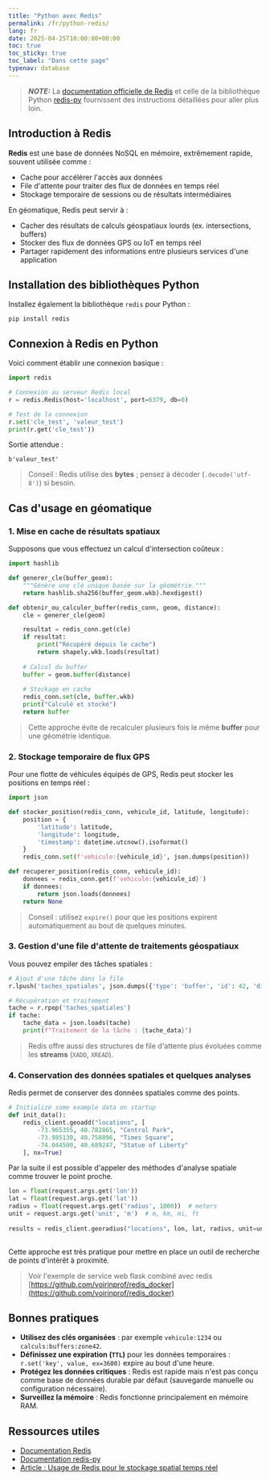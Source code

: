 ```yaml
---
title: "Python avec Redis"
permalink: /fr/python-redis/
lang: fr
date: 2025-04-25T10:00:00+00:00
toc: true
toc_sticky: true
toc_label: "Dans cette page"
typenav: database
---
```


> **_NOTE:_** La [documentation officielle de Redis](https://redis.io/docs/latest/) et celle de la bibliothèque Python [redis-py](https://redis-py.readthedocs.io/) fournissent des instructions détaillées pour aller plus loin.

## Introduction à Redis

**Redis** est une base de données NoSQL en mémoire, extrêmement rapide, souvent utilisée comme :
- Cache pour accélérer l'accès aux données
- File d'attente pour traiter des flux de données en temps réel
- Stockage temporaire de sessions ou de résultats intermédiaires

En géomatique, Redis peut servir à :
- Cacher des résultats de calculs géospatiaux lourds (ex. intersections, buffers)
- Stocker des flux de données GPS ou IoT en temps réel
- Partager rapidement des informations entre plusieurs services d'une application

## Installation des bibliothèques Python

Installez également la bibliothèque `redis` pour Python :

```shell
pip install redis
```

## Connexion à Redis en Python

Voici comment établir une connexion basique :

```python
import redis

# Connexion au serveur Redis local
r = redis.Redis(host='localhost', port=6379, db=0)

# Test de la connexion
r.set('cle_test', 'valeur_test')
print(r.get('cle_test'))
```

Sortie attendue :
```
b'valeur_test'
```

> Conseil : Redis utilise des **bytes** ; pensez à décoder (`.decode('utf-8')`) si besoin.

## Cas d'usage en géomatique

### 1. Mise en cache de résultats spatiaux

Supposons que vous effectuez un calcul d'intersection coûteux :

```python
import hashlib

def generer_cle(buffer_geom):
    """Génère une clé unique basée sur la géométrie."""
    return hashlib.sha256(buffer_geom.wkb).hexdigest()

def obtenir_ou_calculer_buffer(redis_conn, geom, distance):
    cle = generer_cle(geom)

    resultat = redis_conn.get(cle)
    if resultat:
        print("Récupéré depuis le cache")
        return shapely.wkb.loads(resultat)
    
    # Calcul du buffer
    buffer = geom.buffer(distance)
    
    # Stockage en cache
    redis_conn.set(cle, buffer.wkb)
    print("Calculé et stocké")
    return buffer
```

> Cette approche évite de recalculer plusieurs fois le même **buffer** pour une géométrie identique.

### 2. Stockage temporaire de flux GPS

Pour une flotte de véhicules équipés de GPS, Redis peut stocker les positions en temps réel :

```python
import json

def stocker_position(redis_conn, vehicule_id, latitude, longitude):
    position = {
        'latitude': latitude,
        'longitude': longitude,
        'timestamp': datetime.utcnow().isoformat()
    }
    redis_conn.set(f'vehicule:{vehicule_id}', json.dumps(position))

def recuperer_position(redis_conn, vehicule_id):
    donnees = redis_conn.get(f'vehicule:{vehicule_id}')
    if donnees:
        return json.loads(donnees)
    return None
```

> Conseil : utilisez `expire()` pour que les positions expirent automatiquement au bout de quelques minutes.

### 3. Gestion d'une file d'attente de traitements géospatiaux

Vous pouvez empiler des tâches spatiales :

```python
# Ajout d'une tâche dans la file
r.lpush('taches_spatiales', json.dumps({'type': 'buffer', 'id': 42, 'distance': 100}))

# Récupération et traitement
tache = r.rpop('taches_spatiales')
if tache:
    tache_data = json.loads(tache)
    print(f"Traitement de la tâche : {tache_data}")
```

> Redis offre aussi des structures de file d'attente plus évoluées comme les **streams** (`XADD`, `XREAD`).

### 4. Conservation des données spatiales et quelques analyses

Redis permet de conserver des données spatiales comme des points. 

```python
# Initialize some example data on startup
def init_data():
    redis_client.geoadd("locations", [
        -73.965355, 40.782865, "Central Park",
        -73.985130, 40.758896, "Times Square",
        -74.044500, 40.689247, "Statue of Liberty"
    ], nx=True)
```

Par la suite il est possible d'appeler des méthodes d'analyse spatiale comme trouver le point proche.

```python
lon = float(request.args.get('lon'))
lat = float(request.args.get('lat'))
radius = float(request.args.get('radius', 1000))  # meters
unit = request.args.get('unit', 'm')  # m, km, mi, ft
        
results = redis_client.georadius("locations", lon, lat, radius, unit=unit, withcoord=True)
        
```

Cette approche est très pratique pour mettre en place un outil de recherche de points d'intérêt à proximité.

> Voir l'exemple de service web flask combiné avec redis [https://github.com/voirinprof/redis_docker](https://github.com/voirinprof/redis_docker)

## Bonnes pratiques

- **Utilisez des clés organisées** : par exemple `vehicule:1234` ou `calculs:buffers:zone42`.
- **Définissez une expiration (`TTL`)** pour les données temporaires : `r.set('key', value, ex=3600)` expire au bout d'une heure.
- **Protégez les données critiques** : Redis est rapide mais n'est pas conçu comme base de données durable par défaut (sauvegarde manuelle ou configuration nécessaire).
- **Surveillez la mémoire** : Redis fonctionne principalement en mémoire RAM.

## Ressources utiles

- [Documentation Redis](https://redis.io/docs/latest/)
- [Documentation redis-py](https://redis-py.readthedocs.io/)
- [Article : Usage de Redis pour le stockage spatial temps réel](https://redis.com/blog/location-tracking-and-geo-spatial-data-with-redis/)
